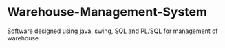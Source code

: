 # Warehouse-Management-System
Software designed using java, swing, SQL and PL/SQL for management of warehouse
